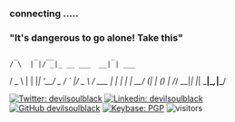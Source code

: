 ### connecting .....
### "It's dangerous to go alone! Take this"


     _    _  __              _       
    / \  | |/ _|_ __ ___  __| | ___  
   / _ \ | | |_| '__/ _ \/ _` |/ _ \ 
  / ___ \| |  _| | |  __/ (_| | (_) |
 /_/   \_\_|_| |_|  \___|\__,_|\___/ 
                                     



[![Twitter: devilsoulblack](https://img.shields.io/twitter/follow/devilsoulblack?style=social)](https://twitter.com/devilsoulblack)
[![Linkedin: devilsoulblack](https://img.shields.io/badge/-devilsoulblack-blue?style=for-the-badge&logo=Linkedin&logoColor=white&link=https://www.linkedin.com/in/devilsoulblack/)](https://www.linkedin.com/in/devilsoulblack/)
[![GitHub devilsoulblack](https://img.shields.io/github/followers/devilsoulblack?label=follow&style=social)](https://github.com/devilsoulblack)
[![Keybase: PGP](https://img.shields.io/keybase/pgp/devilsoulblack?color=%23030303&label=keybase&logo=keybase&logoColor=%2333A0FF&style=for-the-badge)](https://keybase.io/devilsoulblack)
![visitors](https://visitor-badge.glitch.me/badge?page_id=devilsoulblack&left_color=green&right_color=red)
